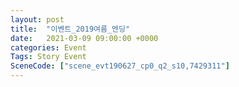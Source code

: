 ```yaml
---
layout: post
title:  "이벤트_2019여름_엔딩"
date:   2021-03-09 09:00:00 +0000
categories: Event
Tags: Story Event
SceneCode: ["scene_evt190627_cp0_q2_s10,7429311"]
---
```


